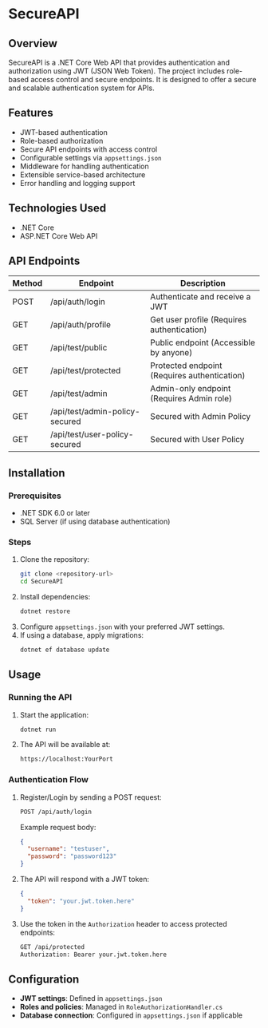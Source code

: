 # SecureAPI

## Overview
SecureAPI is a .NET Core Web API that provides authentication and authorization using JWT (JSON Web Token). The project includes role-based access control and secure endpoints. It is designed to offer a secure and scalable authentication system for APIs.

## Features
- JWT-based authentication
- Role-based authorization
- Secure API endpoints with access control
- Configurable settings via `appsettings.json`
- Middleware for handling authentication
- Extensible service-based architecture
- Error handling and logging support

## Technologies Used
- .NET Core
- ASP.NET Core Web API

## API Endpoints
| Method | Endpoint                          | Description                                  |
|--------|----------------------------------|----------------------------------------------|
| POST   | /api/auth/login                 | Authenticate and receive a JWT               |
| GET    | /api/auth/profile               | Get user profile (Requires authentication)  |
| GET    | /api/test/public                | Public endpoint (Accessible by anyone)      |
| GET    | /api/test/protected             | Protected endpoint (Requires authentication)|
| GET    | /api/test/admin                 | Admin-only endpoint (Requires Admin role)   |
| GET    | /api/test/admin-policy-secured  | Secured with Admin Policy                   |
| GET    | /api/test/user-policy-secured   | Secured with User Policy                    |

## Installation
### Prerequisites
- .NET SDK 6.0 or later
- SQL Server (if using database authentication)

### Steps
1. Clone the repository:
   ```sh
   git clone <repository-url>
   cd SecureAPI
   ```
2. Install dependencies:
   ```sh
   dotnet restore
   ```
3. Configure `appsettings.json` with your preferred JWT settings.
4. If using a database, apply migrations:
   ```sh
   dotnet ef database update
   ```

## Usage
### Running the API
1. Start the application:
   ```sh
   dotnet run
   ```
2. The API will be available at:
   ```sh
   https://localhost:YourPort
   ```

### Authentication Flow
1. Register/Login by sending a POST request:
   ```sh
   POST /api/auth/login
   ```
   Example request body:
   ```json
   {
     "username": "testuser",
     "password": "password123"
   }
   ```
2. The API will respond with a JWT token:
   ```json
   {
     "token": "your.jwt.token.here"
   }
   ```
3. Use the token in the `Authorization` header to access protected endpoints:
   ```sh
   GET /api/protected
   Authorization: Bearer your.jwt.token.here
   ```

## Configuration
- **JWT settings**: Defined in `appsettings.json`
- **Roles and policies**: Managed in `RoleAuthorizationHandler.cs`
- **Database connection**: Configured in `appsettings.json` if applicable
